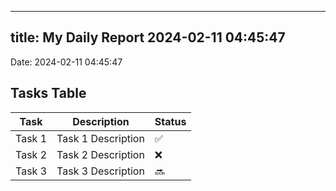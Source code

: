 
---
title: My Daily Report 2024-02-11 04:45:47
---

Date: 2024-02-11 04:45:47

## Tasks Table

| Task | Description | Status |
|------|-------------|--------|
| Task 1 | Task 1 Description | ✅ |
| Task 2 | Task 2 Description | ❌ |
| Task 3 | Task 3 Description | 🔜 |

